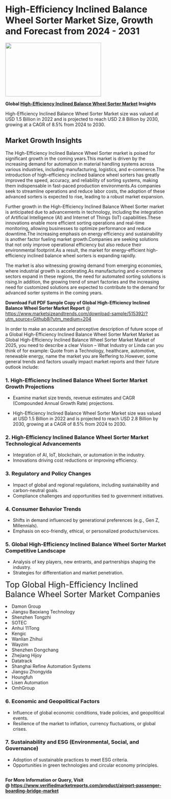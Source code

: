 <H1>High-Efficiency Inclined Balance Wheel Sorter Market Size, Growth and Forecast from 2024 - 2031</H1><img class="aligncenter size-medium wp-image-584254" src="https://thirdeyenews.in/wp-content/uploads/2024/09/Global-Market-Research-300x168.jpeg" alt="" width="300" height="168" /><p><strong>Global&nbsp;<a href="https://www.marketsizeandtrends.com/download-sample/515392/?utm_source=Github8j?utm_medium=204">High-Efficiency Inclined Balance Wheel Sorter Market</a> Insights</strong></p><p>High-Efficiency Inclined Balance Wheel Sorter Market size was valued at USD 1.5 Billion in 2022 and is projected to reach USD 2.8 Billion by 2030, growing at a CAGR of 8.5% from 2024 to 2030.</p><p><h2>Market Growth Insights</h2> <p>The High-Efficiency Inclined Balance Wheel Sorter market is poised for significant growth in the coming years.This market is driven by the increasing demand for automation in material handling systems across various industries, including manufacturing, logistics, and e-commerce.The introduction of high-efficiency inclined balance wheel sorters has greatly improved the speed, accuracy, and reliability of sorting systems, making them indispensable in fast-paced production environments.As companies seek to streamline operations and reduce labor costs, the adoption of these advanced sorters is expected to rise, leading to a robust market expansion.</p> <p>Further growth in the High-Efficiency Inclined Balance Wheel Sorter market is anticipated due to advancements in technology, including the integration of Artificial Intelligence (AI) and Internet of Things (IoT) capabilities.These innovations enable more efficient sorting operations and real-time monitoring, allowing businesses to optimize performance and reduce downtime.The increasing emphasis on energy efficiency and sustainability is another factor fueling market growth.Companies are seeking solutions that not only improve operational efficiency but also reduce their environmental footprint.As a result, the market for energy-efficient high-efficiency inclined balance wheel sorters is expanding rapidly.</p> <p>The market is also witnessing growing demand from emerging economies, where industrial growth is accelerating.As manufacturing and e-commerce sectors expand in these regions, the need for automated sorting solutions is rising.In addition, the growing trend of smart factories and the increasing need for customized solutions are expected to contribute to the demand for advanced sorter systems in the coming years.</p> <p><span class=""><strong>Download Full PDF Sample Copy of Global High-Efficiency Inclined Balance Wheel Sorter Market Report</strong> @ <a href="https://www.marketsizeandtrends.com/download-sample/515392/?utm_source=Github8j?utm_medium=204" target="_blank">https://www.marketsizeandtrends.com/download-sample/515392/?utm_source=Github8j?utm_medium=204</a></span></p><p>In order to make an accurate and perceptive description of future scope of a Global&nbsp;High-Efficiency Inclined Balance Wheel Sorter Market Market as Global&nbsp;High-Efficiency Inclined Balance Wheel Sorter Market Market of 2025, you need to describe a clear Vision &ndash; What Industry or Linda can you think of for example: Quote from a Technology, healthcare, automotive, renewable energy, name the market you are Reffering to.However, some general trends and factors usually impact market reports and their future outlook include:</p><h3>1.&nbsp;<strong>High-Efficiency Inclined Balance Wheel Sorter Market Growth Projections</strong></h3><ul><li>Examine market size trends, revenue estimates and CAGR (Compounded Annual Growth Rate) projections.</li><li><p>High-Efficiency Inclined Balance Wheel Sorter Market size was valued at USD 1.5 Billion in 2022 and is projected to reach USD 2.8 Billion by 2030, growing at a CAGR of 8.5% from 2024 to 2030.</p></li></ul><h3>2.&nbsp;<strong>High-Efficiency Inclined Balance Wheel Sorter Market Technological Advancements</strong></h3><ul><li>Integration of AI, IoT, blockchain, or automation in the industry.</li><li>Innovations driving cost reductions or improving efficiency.</li></ul><h3>3.&nbsp;<strong>Regulatory and Policy Changes</strong></h3><ul><li>Impact of global and regional regulations, including sustainability and carbon-neutral goals.</li><li>Compliance challenges and opportunities tied to government initiatives.</li></ul><h3>4.&nbsp;<strong>Consumer Behavior Trends</strong></h3><ul><li>Shifts in demand influenced by generational preferences (e.g., Gen Z, Millennials).</li><li>Emphasis on eco-friendly, ethical, or personalized products/services.</li></ul><h3>5.&nbsp;<strong>Global High-Efficiency Inclined Balance Wheel Sorter Market Competitive Landscape</strong></h3><ul><li>Analysis of key players, new entrants, and partnerships shaping the industry.</li><li>Strategies for differentiation and market penetration.</li></ul><p data-pm-slice="1 1 []"><span style="color: inherit; font-family: inherit; font-size: 25px;">Top Global High-Efficiency Inclined Balance Wheel Sorter Market Companies</span></p><div class="" data-test-id=""><p><li>Damon Group</li><li> Jiangsu Baoxiang Technology</li><li> Shenzhen Tongzhi</li><li> SOTEC</li><li> Anhui 11Tong</li><li> Kengic</li><li> Wanlian Zhihui</li><li> Wayzim</li><li> Shenzhen Dongchang</li><li> Zhejiang Hijoy</li><li> Datatrack</li><li> Shanghai Refine Automation Systems</li><li> Jiangsu Zhongyida</li><li> Houngfuh</li><li> Lisen Automation</li><li> OmhGroup</li></p></div><h3>6.&nbsp;<strong>Economic and Geopolitical Factors</strong></h3><ul><li>Influence of global economic conditions, trade policies, and geopolitical events.</li><li>Resilience of the market to inflation, currency fluctuations, or global crises.</li></ul><h3>7.&nbsp;<strong>Sustainability and ESG (Environmental, Social, and Governance)</strong></h3><ul><li>Adoption of sustainable practices to meet ESG criteria.</li><li>Opportunities in green technologies and circular economy principles.</li></ul><h2><strong style="font-size: 14px;">For More Information or Query, Visit @&nbsp;</strong><a style="background-color: #ffffff; font-size: 14px;" href="https://www.marketsizeandtrends.com/report/high-efficiency-inclined-balance-wheel-sorter-market/" target="_blank">https://www.verifiedmarketreports.com/product/airport-passenger-boarding-bridge-market</a></h2>